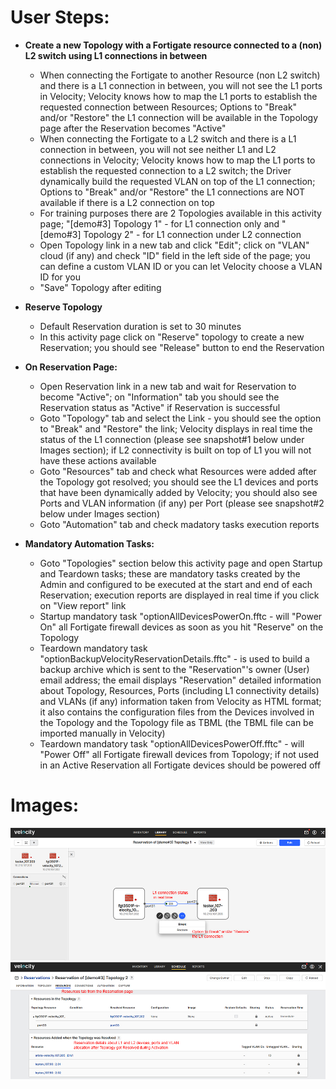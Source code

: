# User Steps:

* **Create a new Topology with a Fortigate resource connected to a (non) L2 switch using L1 connections in between**
    * When connecting the Fortigate to another Resource (non L2 switch) and there is a L1 connection in between, you will not see the L1 ports in Velocity; Velocity knows how to map the L1 ports to establish the requested connection between Resources; Options to "Break" and/or "Restore" the L1 connection will be available in the Topology page after the Reservation becomes "Active"
    * When connecting the Fortigate to a L2 switch and there is a L1 connection in between, you will not see neither L1 and L2 connections in Velocity; Velocity knows how to map the L1 ports to establish the requested connection to a L2 switch; the Driver dynamically build the requested VLAN on top of the L1 connection; Options to "Break" and/or "Restore" the L1 connections are NOT available if there is a L2 connection on top
    * For training purposes there are 2 Topologies available in this activity page; "\[demo#3\] Topology 1" - for L1 connection only and "\[demo#3\] Topology 2" - for L1 connection under L2 connection
    * Open Topology link in a new tab and click "Edit"; click on "VLAN" cloud (if any) and check "ID" field in the left side of the page; you can define a custom VLAN ID or you can let Velocity choose a VLAN ID for you
    * "Save" Topology after editing

* **Reserve Topology**  
    * Default Reservation duration is set to 30 minutes
    * In this activity page click on "Reserve" topology to create a new Reservation; you should see "Release" button to end the Reservation


* **On Reservation Page:**
    * Open Reservation link in a new tab and wait for Reservation to become "Active"; on "Information" tab you should see the Reservation status as "Active" if Reservation is successful
    * Goto "Topology" tab and select the Link - you should see the option to "Break" and "Restore" the link; Velocity displays in real time the status of the L1 connection (please see snapshot#1 below under Images section); if L2 connectivity is built on top of L1 you will not have these actions available
    * Goto "Resources" tab and check what Resources were added after the Topology got resolved; you should see the L1 devices and ports that have been dynamically added by Velocity; you should also see Ports and VLAN information (if any) per Port (please see snapshot#2 below under Images section)
    * Goto "Automation" tab and check madatory tasks execution reports


* **Mandatory Automation Tasks:**
    * Goto "Topologies" section below this activity page and open Startup and Teardown tasks; these are mandatory tasks created by the Admin and configured to be executed at the start and end of each Reservation; execution reports are displayed in real time if you click on "View report" link
    * Startup mandatory task "optionAllDevicesPowerOn.fftc - will "Power On" all Fortigate firewall devices as soon as you hit "Reserve" on the Topology
    * Teardown mandatory task "optionBackupVelocityReservationDetails.fftc" - is used to build a backup archive which is sent to the "Reservation"'s owner (User) email address; the email displays "Reservation" detailed information about Topology, Resources, Ports (including L1 connectivity details) and VLANs (if any) information taken from Velocity as HTML format; it also contains the configuration files from the Devices involved in the Topology and the Topology file as TBML (the TBML file can be imported manually in Velocity)  
    * Teardown mandatory task "optionAllDevicesPowerOff.fftc" - will "Power Off" all Fortigate firewall devices from Topology; if not used in an Active Reservation all Fortigate devices should be powered off


# Images:
![Image from file](demo3_1.jpg)
![Image from file](demo3_2.jpg)

